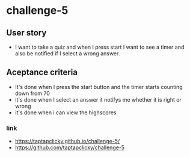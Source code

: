 # challenge-5


## User story

* I want to take a quiz and when I press start I want to see a timer and also be notified if I select a wrong answer.

## Aceptance criteria 

* It's done when I press the start button and the timer starts counting down from 70 
* it's done when I select an answer it notifys me whether it is right or wrong 
* it's done when i can view the highscores 


### link 
* https://taptapclicky.github.io/challenge-5/
* https://github.com/taptapclicky/challenge-5
